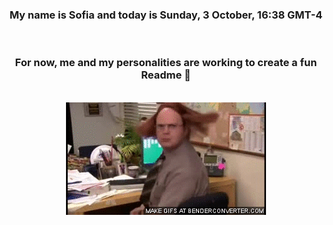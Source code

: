 


<div align="center">
<h3 >My name is Sofia and today is Sunday, 3 October, 16:38 GMT-4</h3><br>
<h3 >For now, me and my personalities are working to create a fun Readme 👋
</h3><br>
<img src='img/dwight.gif' alt='working...'/>
</div>
